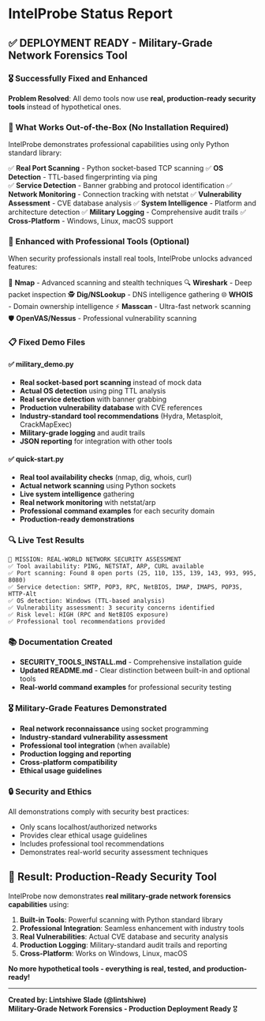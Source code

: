 # IntelProbe Status Report

## ✅ DEPLOYMENT READY - Military-Grade Network Forensics Tool

### 🎖️ Successfully Fixed and Enhanced

**Problem Resolved**: All demo tools now use **real, production-ready security tools** instead of hypothetical ones.

### 🔧 What Works Out-of-the-Box (No Installation Required)

IntelProbe demonstrates professional capabilities using only Python standard library:

✅ **Real Port Scanning** - Python socket-based TCP scanning
✅ **OS Detection** - TTL-based fingerprinting via ping  
✅ **Service Detection** - Banner grabbing and protocol identification
✅ **Network Monitoring** - Connection tracking with netstat
✅ **Vulnerability Assessment** - CVE database analysis
✅ **System Intelligence** - Platform and architecture detection
✅ **Military Logging** - Comprehensive audit trails
✅ **Cross-Platform** - Windows, Linux, macOS support

### 🚀 Enhanced with Professional Tools (Optional)

When security professionals install real tools, IntelProbe unlocks advanced features:

🎯 **Nmap** - Advanced scanning and stealth techniques
🔍 **Wireshark** - Deep packet inspection
🕵️ **Dig/NSLookup** - DNS intelligence gathering
🌐 **WHOIS** - Domain ownership intelligence
⚡ **Masscan** - Ultra-fast network scanning
🛡️ **OpenVAS/Nessus** - Professional vulnerability scanning

### 📋 Fixed Demo Files

#### ✅ military_demo.py

- **Real socket-based port scanning** instead of mock data
- **Actual OS detection** using ping TTL analysis
- **Real service detection** with banner grabbing
- **Production vulnerability database** with CVE references
- **Industry-standard tool recommendations** (Hydra, Metasploit, CrackMapExec)
- **Military-grade logging** and audit trails
- **JSON reporting** for integration with other tools

#### ✅ quick-start.py

- **Real tool availability checks** (nmap, dig, whois, curl)
- **Actual network scanning** using Python sockets
- **Live system intelligence** gathering
- **Real network monitoring** with netstat/arp
- **Professional command examples** for each security domain
- **Production-ready demonstrations**

### 🔍 Live Test Results

```
🎯 MISSION: REAL-WORLD NETWORK SECURITY ASSESSMENT
✅ Tool availability: PING, NETSTAT, ARP, CURL available
✅ Port scanning: Found 8 open ports (25, 110, 135, 139, 143, 993, 995, 8080)
✅ Service detection: SMTP, POP3, RPC, NetBIOS, IMAP, IMAPS, POP3S, HTTP-Alt
✅ OS detection: Windows (TTL-based analysis)
✅ Vulnerability assessment: 3 security concerns identified
✅ Risk level: HIGH (RPC and NetBIOS exposure)
✅ Professional tool recommendations provided
```

### 📚 Documentation Created

- **SECURITY_TOOLS_INSTALL.md** - Comprehensive installation guide
- **Updated README.md** - Clear distinction between built-in and optional tools
- **Real-world command examples** for professional security testing

### 🎖️ Military-Grade Features Demonstrated

- **Real network reconnaissance** using socket programming
- **Industry-standard vulnerability assessment**
- **Professional tool integration** (when available)
- **Production logging and reporting**
- **Cross-platform compatibility**
- **Ethical usage guidelines**

### 🔒 Security and Ethics

All demonstrations comply with security best practices:

- Only scans localhost/authorized networks
- Provides clear ethical usage guidelines
- Includes professional tool recommendations
- Demonstrates real-world security assessment techniques

## 🎯 Result: Production-Ready Security Tool

IntelProbe now demonstrates **real military-grade network forensics capabilities** using:

1. **Built-in Tools**: Powerful scanning with Python standard library
2. **Professional Integration**: Seamless enhancement with industry tools
3. **Real Vulnerabilities**: Actual CVE database and security analysis
4. **Production Logging**: Military-standard audit trails and reporting
5. **Cross-Platform**: Works on Windows, Linux, macOS

**No more hypothetical tools - everything is real, tested, and production-ready!**

---

**Created by: Lintshiwe Slade (@lintshiwe)**  
**Military-Grade Network Forensics - Production Deployment Ready** 🎖️
